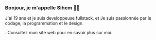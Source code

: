 ### Bonjour, je m'appelle Sihem 👋🏽

J'ai 19 ans et je suis developpeuse fullstack, et Je suis passionnée par le codage, la programmation et le design.

. Consultez mon site web pour en savoir plus sur moi.
